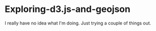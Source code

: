 Exploring-d3.js-and-geojson
===========================
I really have no idea what I'm doing.  Just trying a couple of things out.  
